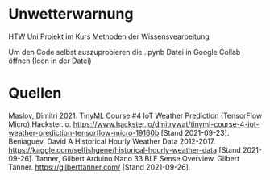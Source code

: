# Unwetterwarnung
HTW Uni Projekt im Kurs Methoden der Wissensvearbeitung

Um den Code selbst auszuprobieren die .ipynb Datei in Google Collab öffnen (Icon in der Datei)




# Quellen
Maslov, Dimitri 2021. TinyML Course #4 IoT Weather Prediction (TensorFlow Micro).Hackster.io. https://www.hackster.io/dmitrywat/tinyml-course-4-iot-weather-prediction-tensorflow-micro-19160b [Stand 2021-09-23].
Beniaguev, David A Historical Hourly Weather Data 2012-2017. https://kaggle.com/selfishgene/historical-hourly-weather-data [Stand 2021-09-26].
Tanner, Gilbert Arduino Nano 33 BLE Sense Overview. Gilbert Tanner. https://gilberttanner.com/ [Stand 2021-09-26].
